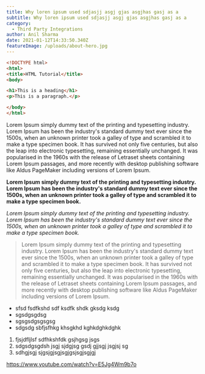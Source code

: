 ```yaml
---
title: Why loren ipsum used sdjasjj asgj gjas asgjhas gasj as a
subtitle: Why loren ipsum used sdjasjj asgj gjas asgjhas gasj as a
category:
  - Third Party Integrations
author: Anil Sharma
date: 2021-01-12T14:33:50.340Z
featureImage: /uploads/about-hero.jpg
---
```

```html
<!DOCTYPE html>
<html>
<title>HTML Tutorial</title>
<body>

<h1>This is a heading</h1>
<p>This is a paragraph.</p>

</body>
</html>
```

Lorem Ipsum simply dummy text of the printing and typesetting industry. Lorem Ipsum has been the industry's standard dummy text ever since the 1500s, when an unknown printer took a galley of type and scrambled it to make a type specimen book. It has survived not only five centuries, but also the leap into electronic typesetting, remaining essentially unchanged. It was popularised in the 1960s with the release of Letraset sheets containing Lorem Ipsum passages, and more recently with desktop publishing software like Aldus PageMaker including versions of Lorem Ipsum.

**Lorem Ipsum simply dummy text of the printing and typesetting industry. Lorem Ipsum has been the industry's standard dummy text ever since the 1500s, when an unknown printer took a galley of type and scrambled it to make a type specimen book.** 

*Lorem Ipsum simply dummy text of the printing and typesetting industry. Lorem Ipsum has been the industry's standard dummy text ever since the 1500s, when an unknown printer took a galley of type and scrambled it to make a type specimen book.* 

> Lorem Ipsum simply dummy text of the printing and typesetting industry. Lorem Ipsum has been the industry's standard dummy text ever since the 1500s, when an unknown printer took a galley of type and scrambled it to make a type specimen book. It has survived not only five centuries, but also the leap into electronic typesetting, remaining essentially unchanged. It was popularised in the 1960s with the release of Letraset sheets containing Lorem Ipsum passages, and more recently with desktop publishing software like Aldus PageMaker including versions of Lorem Ipsum.

* sfsd fsdfkshd sdf ksdfk shdk gksdg ksdg
* sgsdgsgdsg
* sgsgsdgsgsgsg
* sdgsdg sbfjsfhkg khsgkhd kghkdghkdghk

1. fjsjdfljlsf sdfhkshfdk gsjhgsg jsgs
2. sdgsdgsgdsh jsgj sjdgjsg gsdj gjjsgj jsgjsj sg
3. sdhgjsgj sjgsjgjsgjsgjgsjsgjsgjgj

https://www.youtube.com/watch?v=E5Jg4Wm9b7o



